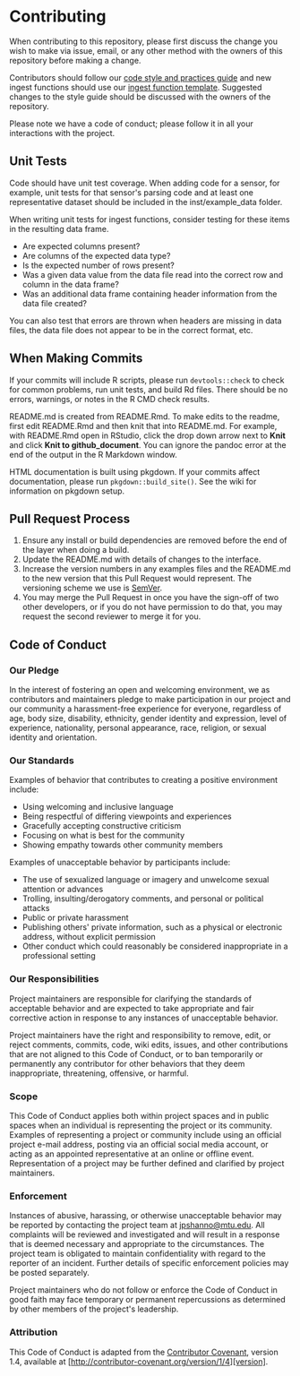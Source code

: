 # Contributing

When contributing to this repository, please first discuss the change you wish to make via issue,
email, or any other method with the owners of this repository before making a change.

Contributors should follow our [code style and practices guide](https://github.com/jpshanno/ingestr/wiki/Coding-Practices) and new ingest functions should use our [ingest function template](https://github.com/jpshanno/ingestr/wiki/Example-Ingest-Script). Suggested changes to the style guide should be discussed with the owners of the repository.  

Please note we have a code of conduct; please follow it in all your interactions with the project.

## Unit Tests

Code should have unit test coverage. When adding code for a sensor, for example, unit tests for that sensor's parsing code and at least one representative dataset should be included in the inst/example_data folder.

When writing unit tests for ingest functions, consider testing for these items in the resulting data frame.

* Are expected columns present?
* Are columns of the expected data type?
* Is the expected number of rows present?
* Was a given data value from the data file read into the correct row and column in the data frame?
* Was an additional data frame containing header information from the data file created?

You can also test that errors are thrown when headers are missing in data files, the data file does not appear to be in the correct format, etc.

## When Making Commits

If your commits will include R scripts, please run `devtools::check` to check for common problems, run unit tests, and build Rd files.  There should be no errors, warnings, or notes in the R CMD check results.

README.md is created from README.Rmd. To make edits to the readme, first edit README.Rmd and then knit that into README.md.  For example, with README.Rmd open in RStudio, click the drop down arrow next to **Knit** and click **Knit to github_document**.  You can ignore the pandoc error at the end of the output in the R Markdown window.

HTML documentation is built using pkgdown. If your commits affect documentation, please run `pkgdown::build_site()`.  See the wiki for information on pkgdown setup.

## Pull Request Process

1. Ensure any install or build dependencies are removed before the end of the layer when doing a
   build.
2. Update the README.md with details of changes to the interface.
3. Increase the version numbers in any examples files and the README.md to the new version that this
   Pull Request would represent. The versioning scheme we use is [SemVer](http://semver.org/).
4. You may merge the Pull Request in once you have the sign-off of two other developers, or if you 
   do not have permission to do that, you may request the second reviewer to merge it for you.

## Code of Conduct

### Our Pledge

In the interest of fostering an open and welcoming environment, we as
contributors and maintainers pledge to make participation in our project and
our community a harassment-free experience for everyone, regardless of age, body
size, disability, ethnicity, gender identity and expression, level of experience,
nationality, personal appearance, race, religion, or sexual identity and
orientation.

### Our Standards

Examples of behavior that contributes to creating a positive environment
include:

* Using welcoming and inclusive language
* Being respectful of differing viewpoints and experiences
* Gracefully accepting constructive criticism
* Focusing on what is best for the community
* Showing empathy towards other community members

Examples of unacceptable behavior by participants include:

* The use of sexualized language or imagery and unwelcome sexual attention or
advances
* Trolling, insulting/derogatory comments, and personal or political attacks
* Public or private harassment
* Publishing others' private information, such as a physical or electronic
  address, without explicit permission
* Other conduct which could reasonably be considered inappropriate in a
  professional setting

### Our Responsibilities

Project maintainers are responsible for clarifying the standards of acceptable
behavior and are expected to take appropriate and fair corrective action in
response to any instances of unacceptable behavior.

Project maintainers have the right and responsibility to remove, edit, or
reject comments, commits, code, wiki edits, issues, and other contributions
that are not aligned to this Code of Conduct, or to ban temporarily or
permanently any contributor for other behaviors that they deem inappropriate,
threatening, offensive, or harmful.

### Scope

This Code of Conduct applies both within project spaces and in public spaces
when an individual is representing the project or its community. Examples of
representing a project or community include using an official project e-mail
address, posting via an official social media account, or acting as an appointed
representative at an online or offline event. Representation of a project may be
further defined and clarified by project maintainers.

### Enforcement

Instances of abusive, harassing, or otherwise unacceptable behavior may be
reported by contacting the project team at jpshanno@mtu.edu. All
complaints will be reviewed and investigated and will result in a response that
is deemed necessary and appropriate to the circumstances. The project team is
obligated to maintain confidentiality with regard to the reporter of an incident.
Further details of specific enforcement policies may be posted separately.

Project maintainers who do not follow or enforce the Code of Conduct in good
faith may face temporary or permanent repercussions as determined by other
members of the project's leadership.

### Attribution

This Code of Conduct is adapted from the [Contributor Covenant][homepage], version 1.4,
available at [http://contributor-covenant.org/version/1/4][version].

[homepage]: http://contributor-covenant.org
[version]: http://contributor-covenant.org/version/1/4/
